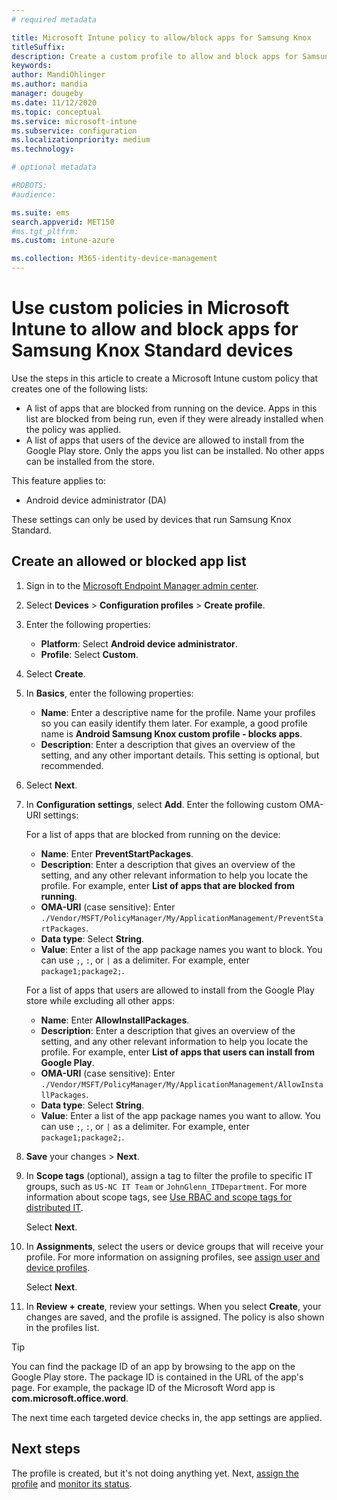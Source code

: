 ```yaml
---
# required metadata

title: Microsoft Intune policy to allow/block apps for Samsung Knox
titleSuffix:
description: Create a custom profile to allow and block apps for Samsung Knox Standard devices.
keywords:
author: MandiOhlinger
ms.author: mandia
manager: dougeby
ms.date: 11/12/2020
ms.topic: conceptual
ms.service: microsoft-intune
ms.subservice: configuration
ms.localizationpriority: medium
ms.technology:

# optional metadata

#ROBOTS:
#audience:

ms.suite: ems
search.appverid: MET150
#ms.tgt_pltfrm:
ms.custom: intune-azure

ms.collection: M365-identity-device-management
---
```


# Use custom policies in Microsoft Intune to allow and block apps for Samsung Knox Standard devices 

Use the steps in this article to create a Microsoft Intune custom policy that creates one of the following lists:

- A list of apps that are blocked from running on the device. Apps in this list are blocked from being run, even if they were already installed when the policy was applied.
- A list of apps that users of the device are allowed to install from the Google Play store. Only the apps you list can be installed. No other apps can be installed from the store.

This feature applies to:

- Android device administrator (DA)

These settings can only be used by devices that run Samsung Knox Standard.

## Create an allowed or blocked app list

1. Sign in to the [Microsoft Endpoint Manager admin center](https://go.microsoft.com/fwlink/?linkid=2109431).
2. Select **Devices** > **Configuration profiles** > **Create profile**.
3. Enter the following properties:

    - **Platform**: Select **Android device administrator**.
    - **Profile**: Select **Custom**.

4. Select **Create**.
5. In **Basics**, enter the following properties:

    - **Name**: Enter a descriptive name for the profile. Name your profiles so you can easily identify them later. For example, a good profile name is **Android Samsung Knox custom profile - blocks apps**.
    - **Description**: Enter a description that gives an overview of the setting, and any other important details. This setting is optional, but recommended.

6. Select **Next**.
7. In **Configuration settings**, select **Add**. Enter the following custom OMA-URI settings:

    For a list of apps that are blocked from running on the device:

    - **Name**: Enter **PreventStartPackages**.
    - **Description**: Enter a description that gives an overview of the setting, and any other relevant information to help you locate the profile. For example, enter **List of apps that are blocked from running**.
    - **OMA-URI** (case sensitive): Enter `./Vendor/MSFT/PolicyManager/My/ApplicationManagement/PreventStartPackages`.
    - **Data type**: Select **String**.
    - **Value**: Enter a list of the app package names you want to block. You can use `;`, `:`, or `|` as a delimiter. For example, enter `package1;package2;`.

    For a list of apps that users are allowed to install from the Google Play store while excluding all other apps:

    - **Name**: Enter **AllowInstallPackages**.
    - **Description**: Enter a description that gives an overview of the setting, and any other relevant information to help you locate the profile. For example, enter **List of apps that users can install from Google Play**.
    - **OMA-URI** (case sensitive): Enter `./Vendor/MSFT/PolicyManager/My/ApplicationManagement/AllowInstallPackages`.
    - **Data type**: Select **String**.
    - **Value**: Enter a list of the app package names you want to allow. You can use `;`, `:`, or `|` as a delimiter. For example, enter `package1;package2;`.

8. **Save** your changes > **Next**.
9. In **Scope tags** (optional), assign a tag to filter the profile to specific IT groups, such as `US-NC IT Team` or `JohnGlenn_ITDepartment`. For more information about scope tags, see [Use RBAC and scope tags for distributed IT](../fundamentals/scope-tags.md).

    Select **Next**.

10. In **Assignments**, select the users or device groups that will receive your profile. For more information on assigning profiles, see [assign user and device profiles](device-profile-assign.md).

    Select **Next**.

11. In **Review + create**, review your settings. When you select **Create**, your changes are saved, and the profile is assigned. The policy is also shown in the profiles list.

> [!TIP]
> You can find the package ID of an app by browsing to the app on the Google Play store. The package ID is contained in the URL of the app's page. For example, the package ID of the Microsoft Word app is **com.microsoft.office.word**.

The next time each targeted device checks in, the app settings are applied.

## Next steps

The profile is created, but it's not doing anything yet. Next, [assign the profile](device-profile-assign.md) and [monitor its status](device-profile-monitor.md).
